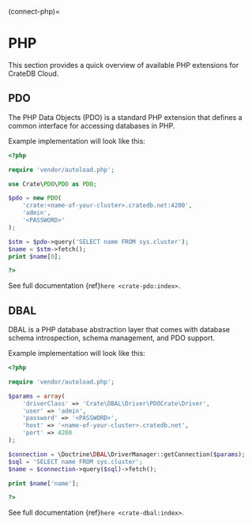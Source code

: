 (connect-php)=

# PHP

This section provides a quick overview of available PHP extensions for CrateDB
Cloud.

## PDO

The PHP Data Objects (PDO) is a standard PHP extension that defines a common
interface for accessing databases in PHP.

Example implementation will look like this:

```php
<?php

require 'vendor/autoload.php';

use Crate\PDO\PDO as PDO;

$pdo = new PDO(
    'crate:<name-of-your-cluster>.cratedb.net:4200',
    'admin',
    '<PASSWORD>'
);

$stm = $pdo->query('SELECT name FROM sys.cluster');
$name = $stm->fetch();
print $name[0];

?>
```

See full documentation {ref}`here <crate-pdo:index>`.

## DBAL

DBAL is a PHP database abstraction layer that comes with database schema
introspection, schema management, and PDO support.

Example implementation will look like this:

```php
<?php

require 'vendor/autoload.php';

$params = array(
    'driverClass' => 'Crate\DBAL\Driver\PDOCrate\Driver',
    'user' => 'admin',
    'password' => '<PASSWORD>',
    'host' => '<name-of-your-cluster>.cratedb.net',
    'port' => 4200
);

$connection = \Doctrine\DBAL\DriverManager::getConnection($params);
$sql = 'SELECT name FROM sys.cluster';
$name = $connection->query($sql)->fetch();

print $name['name'];

?>
```

See full documentation {ref}`here <crate-dbal:index>`.
